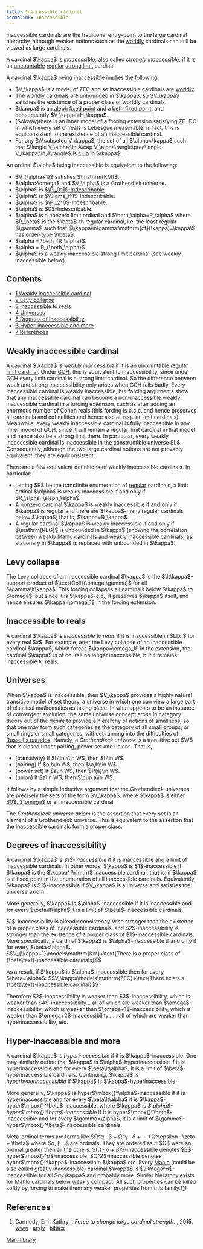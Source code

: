 ```yaml
---
title: Inaccessible cardinal
permalink: Inaccessible
---
```












  
Inaccessible cardinals are the traditional entry-point to the large
cardinal hierarchy, although weaker notions such as the
[worldly](Worldly "Worldly")
cardinals can still be viewed as large cardinals.

A cardinal \$\kappa\$ is *inaccessible*, also called *strongly
inaccessible*, if it is an
<a href="Uncountable"
class="mw-redirect" title="Uncountable">uncountable</a>
<a href="Regular"
class="mw-redirect" title="Regular">regular</a>
<a href="Strong_limit"
class="mw-redirect" title="Strong limit">strong limit</a> cardinal.

A cardinal \$\kappa\$ being inaccessible implies the following:

- \$V\_\kappa\$ is a model of ZFC and so inaccessible cardinals are
  [worldly](Worldly "Worldly").
- The worldly cardinals are unbounded in \$\kappa\$, so \$V\_\kappa\$
  satisfies the existence of a proper class of worldly cardinals.
- \$\kappa\$ is an
  <a href="Aleph_fixed_point"
  class="mw-redirect" title="Aleph fixed point">aleph fixed point</a>
  and a
  <a href="Beth_fixed_point"
  class="mw-redirect" title="Beth fixed point">beth fixed point</a>, and
  consequently \$V\_\kappa=H\_\kappa\$.
- (Solovay)there is an inner model of a forcing extension satisfying
  ZF+DC in which every set of reals is Lebesgue measurable; in fact,
  this is equiconsistent to the existence of an inaccessible cardinal.
- For any \$A\subseteq V\_\kappa\$, the set of all \$\alpha\<\kappa\$
  such that \$\langle V\_\alpha;\in,A\cap V\_\alpha\rangle\prec\langle
  V\_\kappa;\in,A\rangle\$ is
  [club](Club "Club") in
  \$\kappa\$.

An ordinal \$\alpha\$ being inaccessible is equivalent to the following:

- \$V\_{\alpha+1}\$ satisfies \$\mathrm{KM}\$.
- \$\alpha\>\omega\$ and \$V\_\alpha\$ is a Grothendiek universe.
- \$\alpha\$ is
  [\$\Pi_0^1\$-Indescribable](Indescribable "Indescribable").
- \$\alpha\$ is \$\Sigma_1^1\$-Indescribable.
- \$\alpha\$ is \$\Pi_2^0\$-Indescribable.
- \$\alpha\$ is \$0\$-Indescribable.
- \$\alpha\$ is a nonzero limit ordinal and \$\beth\_\alpha=R\_\alpha\$
  where \$R\_\beta\$ is the \$\beta\$-th regular cardinal, i.e. the
  least regular \$\gamma\$ such that
  \$\\\kappa\in\gamma:\mathrm{cf}(\kappa)=\kappa\\\$ has order-type
  \$\beta\$.
- \$\alpha = \beth\_{R\_\alpha}\$.
- \$\alpha = R\_{\beth\_\alpha}\$.
- \$\alpha\$ is a weakly inaccessible strong limit cardinal (see weakly
  inaccessible below).



## Contents


- [<span class="tocnumber">1</span> <span class="toctext">Weakly
  inaccessible cardinal</span>](#Weakly_inaccessible_cardinal)
- [<span class="tocnumber">2</span> <span class="toctext">Levy
  collapse</span>](#Levy_collapse)
- [<span class="tocnumber">3</span> <span class="toctext">Inaccessible
  to reals</span>](#Inaccessible_to_reals)
- [<span class="tocnumber">4</span>
  <span class="toctext">Universes</span>](#Universes)
- [<span class="tocnumber">5</span> <span class="toctext">Degrees of
  inaccessibility</span>](#Degrees_of_inaccessibility)
- [<span class="tocnumber">6</span>
  <span class="toctext">Hyper-inaccessible and
  more</span>](#Hyper-inaccessible_and_more)
- [<span class="tocnumber">7</span>
  <span class="toctext">References</span>](#References)


## Weakly inaccessible cardinal

A cardinal \$\kappa\$ is *weakly inaccessible* if it is an
<a href="Uncountable"
class="mw-redirect" title="Uncountable">uncountable</a>
<a href="Regular"
class="mw-redirect" title="Regular">regular</a>
<a href="Limit_cardinal"
class="mw-redirect" title="Limit cardinal">limit cardinal</a>. Under
<a href="GCH"
class="mw-redirect" title="GCH">GCH</a>, this is equivalent to
inaccessibility, since under GCH every limit cardinal is a strong limit
cardinal. So the difference between weak and strong inaccessibility only
arises when GCH fails badly. Every inaccessible cardinal is weakly
inaccessible, but forcing arguments show that any inaccessible cardinal
can become a non-inaccessible weakly inaccessible cardinal in a forcing
extension, such as after adding an enormous number of Cohen reals (this
forcing is c.c.c. and hence preserves all cardinals and cofinalities and
hence also all regular limit cardinals). Meanwhile, every weakly
inaccessible cardinal is fully inaccessible in any inner model of GCH,
since it will remain a regular limit cardinal in that model and hence
also be a strong limit there. In particular, every weakly inaccessible
cardinal is inaccessible in the constructible universe \$L\$.
Consequently, although the two large cardinal notions are not provably
equivalent, they are equiconsistent.

There are a few equivalent definitions of weakly inaccessible cardinals.
In particular:

- Letting \$R\$ be the transfinite enumeration of
  <a href="Regular"
  class="mw-redirect" title="Regular">regular</a> cardinals, a limit
  ordinal \$\alpha\$ is weakly inaccessible if and only if
  \$R\_\alpha=\aleph\_\alpha\$
- A nonzero cardinal \$\kappa\$ is weakly inaccessible if and only if
  \$\kappa\$ is regular and there are \$\kappa\$-many regular cardinals
  below \$\kappa\$; that is, \$\kappa=R\_\kappa\$.
- A regular cardinal \$\kappa\$ is weakly inaccessible if and only if
  \$\mathrm{REG}\$ is unbounded in \$\kappa\$ (showing the correlation
  between [weakly
  Mahlo](Mahlo "Mahlo")
  cardinals and weakly inaccessible cardinals, as stationary in
  \$\kappa\$ is replaced with unbounded in \$\kappa\$)

## Levy collapse

The Levy collapse of an inaccessible cardinal \$\kappa\$ is the
\$\lt\kappa\$-support product of \$\text{Coll}(\omega,\gamma)\$ for all
\$\gamma\lt\kappa\$. This forcing collapses all cardinals below
\$\kappa\$ to \$\omega\$, but since it is \$\kappa\$-c.c., it preserves
\$\kappa\$ itself, and hence ensures \$\kappa=\omega_1\$ in the forcing
extension.

## Inaccessible to reals

A cardinal \$\kappa\$ is *inaccessible to reals* if it is inaccessible
in \$L\[x\]\$ for every real \$x\$. For example, after the Levy collapse
of an inaccessible cardinal \$\kappa\$, which forces \$\kappa=\omega_1\$
in the extension, the cardinal \$\kappa\$ is of course no longer
inaccessible, but it remains inaccessible to reals.

## Universes

When \$\kappa\$ is inaccessible, then \$V\_\kappa\$ provides a highly
natural transitive model of set theory, a universe in which one can view
a large part of classical mathematics as taking place. In what appears
to be an instance of convergent evolution, the same universe concept
arose in category theory out of the desire to provide a hierarchy of
notions of smallness, so that one may form such categories as the
category of all small groups, or small rings or small categories,
without running into the difficulties of [Russell's
paradox](Russell%27s_paradox "Russell's paradox").
Namely, a *Grothendieck universe* is a transitive set \$W\$ that is
closed under pairing, power set and unions. That is,

- (transitivity) If \$b\in a\in W\$, then \$b\in W\$.
- (pairing) If \$a,b\in W\$, then \$\\a,b\\\in W\$.
- (power set) If \$a\in W\$, then \$P(a)\in W\$.
- (union) If \$a\in W\$, then \$\cup a\in W\$.

It follows by a simple inductive argument that the Grothendieck
universes are precisely the sets of the form \$V\_\kappa\$, where
\$\kappa\$ is either
[\$0\$](Zero "Zero"),
[\$\omega\$](Omega "Omega")
or an inaccessible cardinal.

The *Grothendieck universe axiom* is the assertion that every set is an
element of a Grothendieck universe. This is equivalent to the assertion
that the inaccessible cardinals form a proper class.

## Degrees of inaccessibility

A cardinal \$\kappa\$ is *\$1\$-inaccessible* if it is inaccessible and
a limit of inaccessible cardinals. In other words, \$\kappa\$ is
\$1\$-inaccessible if \$\kappa\$ is the \$\kappa^{\rm th}\$ inaccessible
cardinal, that is, if \$\kappa\$ is a fixed point in the enumeration of
all inaccessible cardinals. Equivalently, \$\kappa\$ is
\$1\$-inaccessible if \$V\_\kappa\$ is a universe and satisfies the
universe axiom.

More generally, \$\kappa\$ is \$\alpha\$-inaccessible if it is
inaccessible and for every \$\beta\lt\alpha\$ it is a limit of
\$\beta\$-inaccessible cardinals.

\$1\$-inaccessibility is already consistency-wise stronger than the
existence of a proper class of inaccessible cardinals, and
\$2\$-inaccessibility is stronger than the existence of a proper class
of \$1\$-inaccessible cardinals. More specifically, a cardinal
\$\kappa\$ is \$\alpha\$-inaccessible if and only if for every
\$\beta\<\alpha\$: \$\$V\_{\kappa+1}\models\mathrm{KM}+\text{There is a
proper class of }\beta\text{-inaccessible cardinals}\$\$

As a result, if \$\kappa\$ is \$\alpha\$-inaccessible then for every
\$\beta\<\alpha\$: \$\$V\_\kappa\models\mathrm{ZFC}+\text{There exists a
}\beta\text{-inaccessible cardinal}\$\$

Therefore \$2\$-inaccessibility is weaker than \$3\$-inaccessibility,
which is weaker than \$4\$-inaccessibility... all of which are weaker
than \$\omega\$-inaccessibility, which is weaker than
\$\omega+1\$-inaccessibility, which is weaker than
\$\omega+2\$-inaccessibility...... all of which are weaker than
hyperinaccessibility, etc.

## Hyper-inaccessible and more

A cardinal \$\kappa\$ is *hyperinaccessible* if it is
\$\kappa\$-inaccessible. One may similarly define that \$\kappa\$ is
\$\alpha\$-hyperinaccessible if it is hyperinaccessible and for every
\$\beta\lt\alpha\$, it is a limit of \$\beta\$-hyperinaccessible
cardinals. Continuing, \$\kappa\$ is *hyperhyperinaccessible* if
\$\kappa\$ is \$\kappa\$-hyperinaccessible.

More generally, \$\kappa\$ is hyper\$\mbox{}^\alpha\$-inaccessible if it
is hyperinaccessible and for every \$\beta\lt\alpha\$ it is
\$\kappa\$-hyper\$\mbox{}^\beta\$-inaccessible, where \$\kappa\$ is
*\$\alpha\$-hyper\$\mbox{}^\beta\$-inaccessible* if it is
hyper\$\mbox{}^\beta\$-inaccessible and for every \$\gamma\<\alpha\$, it
is a limit of \$\gamma\$-hyper\$\mbox{}^\beta\$-inaccessible cardinals.

Meta-ordinal terms are terms like \$Ω^α · β + Ω^γ · δ +· · ·+Ω^\epsilon
· \zeta + \theta\$ where \$α, β...\$ are ordinals. They are ordered as
if \$Ω\$ were an ordinal greater then all the others. \$(Ω · α +
β)\$-inaccessible denotes \$β\$-hyper\$\mbox{}^α\$-inaccessible,
\$Ω^2\$-inaccessible denotes hyper\$\mbox{}^\kappa\$-inaccessible
\$\kappa\$ etc. Every
[Mahlo](Mahlo "Mahlo")
(could be also called greatly inaccessible) cardinal \$\kappa\$ is
\$\Omega^α\$-inaccessible for all \$α\<\kappa\$ and probably more.
Similar hierarchy exists for Mahlo cardinals below [weakly
compact](Weakly_compact "Weakly compact").
All such properties can be killed softly by forcing to make them any
weaker properties from this
family.\[[1](#bibkey_Carmody2015:ForceToChangeLargeCardinalStrength)\]

## References

1.  <span id="bibkey_Carmody2015:ForceToChangeLargeCardinalStrength">Carmody,
    Erin Kathryn. *Force to change large cardinal strength.* , 2015. <a
    href="https://academicworks.cuny.edu/gc_etds/879/"
    class="extiw">www</a>   <a
    href="http://arxiv.org/abs/1506.03432"
    class="extiw">arχiv</a>   <a
    href="javascript:bibpopup(&#39;@article%7BCarmody2015:ForceToChangeLargeCardinalStrength,%20%20%20%20author%20=%20%7BCarmody,%20Erin%20Kathryn%7D,%3Cbr%3E%20%20%20%20%20%20%20%20%20title%20=%20%7BForce%20to%20change%20large%20cardinal%20strength%7D,%3Cbr%3E%20%20%20%20%20%20%20%20year%20=%20%7B2015%7D,%3Cbr%3E%20%20%20%20%20eprint%20=%20%7B1506.03432%7D,%3Cbr%3E%20%20%20%20%20%20url%20=%20%7Bhttps://academicworks.cuny.edu/gc_etds/879/%7D%7D&#39;)"
    class="bibtex">bibtex</a></span>

[Main
library](Library "Library")


